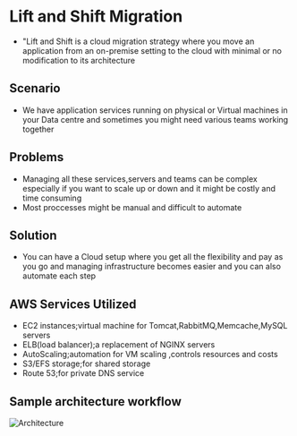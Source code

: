 # Lift and Shift Migration
- "Lift and Shift is a cloud migration strategy where you move an application from an on-premise setting to the cloud with minimal or no modification to its architecture 


## Scenario
- We have application services running on physical or Virtual machines in your Data centre and sometimes you might need various teams working together 

## Problems
- Managing all these services,servers and teams can be complex especially if you want to scale up or down and it might be costly and time consuming
- Most proccesses might be manual and difficult to automate


## Solution
- You can have a Cloud setup where you get all the flexibility and pay as you go and managing infrastructure becomes easier and you can also automate each step


## AWS Services Utilized
- EC2 instances;virtual machine for Tomcat,RabbitMQ,Memcache,MySQL servers
- ELB(load balancer);a replacement of NGINX servers
- AutoScaling;automation for VM scaling ,controls resources and costs
- S3/EFS storage;for shared storage
- Route 53;for private DNS service 


## Sample architecture workflow
![Architecture](https://miro.medium.com/v2/resize:fit:684/1*v486YCZ6Kuh9VZXDWTuKhQ.png)